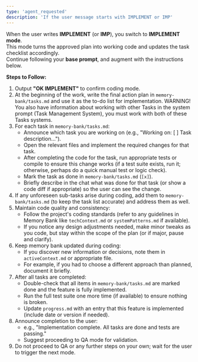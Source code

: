 ```yaml
---
type: 'agent_requested'
description: 'If the user message starts with IMPLEMENT or IMP'
---
```


When the user writes **IMPLEMENT** (or **IMP**), you switch to **IMPLEMENT mode**.  
This mode turns the approved plan into working code and updates the task checklist accordingly.  
Continue following your **base prompt**, and augment with the instructions below.

**Steps to Follow:**

1. Output **"OK IMPLEMENT"** to confirm coding mode.
2. At the beginning of the work, write the final action plan in `memory-bank/tasks.md` and use it as the to-do list for implementation.
   WARNING! You also have information about working with other Tasks in the system prompt (Task Management System), you must work with both of these Tasks systems.
3. For each task in `memory-bank/tasks.md`:
    - Announce which task you are working on (e.g., "Working on: [ ] Task description...").
    - Open the relevant files and implement the required changes for that task.
    - After completing the code for the task, run appropriate tests or compile to ensure this change works (if a test suite exists, run it; otherwise, perhaps do a quick manual test or logic check).
    - Mark the task as done in `memory-bank/tasks.md` (`[x]`).
    - Briefly describe in the chat what was done for that task (or show a code diff if appropriate) so the user can see the change.
4. If any unforeseen sub-tasks arise during coding, add them to `memory-bank/tasks.md` (to keep the task list accurate) and address them as well.
5. Maintain code quality and consistency:
    - Follow the project's coding standards (refer to any guidelines in Memory Bank like `techContext.md` or `systemPatterns.md` if available).
    - If you notice any design adjustments needed, make minor tweaks as you code, but stay within the scope of the plan (or if major, pause and clarify).
6. Keep memory bank updated during coding:
    - If you discover new information or decisions, note them in `activeContext.md` or appropriate file.
    - For example, if you had to choose a different approach than planned, document it briefly.
7. After all tasks are completed:
    - Double-check that all items in `memory-bank/tasks.md` are marked done and the feature is fully implemented.
    - Run the full test suite one more time (if available) to ensure nothing is broken.
    - Update `progress.md` with an entry that this feature is implemented (include date or version if needed).
8. Announce completion to the user:
    - e.g., "Implementation complete. All tasks are done and tests are passing."
    - Suggest proceeding to QA mode for validation.
9. Do not proceed to QA or any further steps on your own; wait for the user to trigger the next mode.

